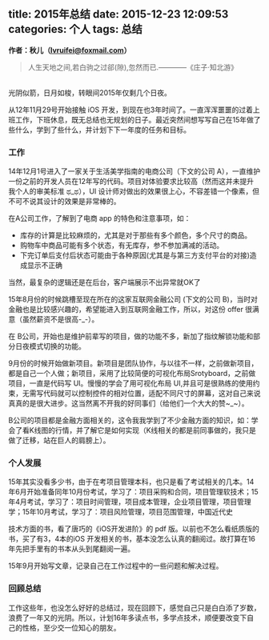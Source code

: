 title: 2015年总结
date: 2015-12-23 12:09:53
categories: 个人
tags: 总结
---
**作者：秋儿（lvruifei@foxmail.com）**

>人生天地之间,若白驹之过郤(隙),忽然而已.————《庄子·知北游》

<br>
光阴似箭，日月如梭，转眼间2015年仅剩几个日夜。

从12年11月29号开始接触 iOS 开发，到现在也3年时间了。一直浑浑噩噩的过着上班工作，下班休息，既无总结也无规划的日子。最近突然间想写写自己在15年做了些什么，学到了些什么，并计划下下一年度的任务和目标。

<!-- more -->
###	工作
14年12月1号进入了一家关于生活美学指南的电商公司（下文的公司 A），一直维护一份之前的开发人员在12年写的代码。项目对体验要求比较高（然而这并未提升我个人的审美标准 ಥ_ಥ），UI 设计师对做出的效果很上心，不容差错一个像素，但不可不说其设计的效果是非常棒的。

在A公司工作，了解到了电商 app 的特色和注意事项，如：

* 库存的计算是比较麻烦的，尤其是对于那些有多个颜色，多个尺寸的商品。
* 购物车中商品可能有多个状态，有无库存，参不参加满减的活动。
* 下完订单后支付后状态可能由于各种原因(尤其是与第三方支付平台的对接)造成显示不正确

当然，最复杂的逻辑还是在后台，客户端展示不出异常就OK了


15年8月份的时候跳槽至现在所在的这家互联网金融公司 (下文的公司 B)，当时对金融也是比较感兴趣的，希望能进入到互联网金融工作，所以，对这份 offer 很满意（虽然薪资不是很高-_-）。

在 B公司，开始也是维护前辈写的项目，做的功能不多，新加了指纹解锁功能和部分日夜模式切换的功能。

9月份的时候开始做新项目。新项目是团队协作，与以往不一样，之前做新项目，都是自己一个人做；新项目，采用了比较简便的可视化布局Srotyboard，之前做项目，一直是代码写 UI。慢慢的学会了用可视化布局 UI,并且可是很熟练的使用约束，无需写代码就可以控制控件的相对位置，适配不同尺寸的屏幕，这对自己来说真真的是很大进步。这当然离不开我的好同事们（给他们一个大大的赞~_~）。

B公司的项目都是金融方面相关的，这令我我学到了不少金融方面的知识，如：学会了看K线图的行情，并了解它是如何实现（K线相关的都是前同事做的，我只是做了迁移，站在巨人的肩膀上）。

###	个人发展
15年其实没看多少书，由于在考项目管理本科，也只是看了考试相关的几本。14年6月开始准备同年10月份考试，学习了：项目采购和合同，项目管理软技术；15年4月考试，学习了：项目时间管理，项目成本管理，企业项目管理，项目管理学；15年10月考试，学习了：项目风险管理，项目范围管理，中国近代史

技术方面的书，看了唐巧的《iOS开发进阶》的 pdf 版。以前也不怎么看纸质版的书，买了有3，4本的iOS 开发相关的书，基本没怎么认真的翻阅过。故打算在16年先把手里有的书本从头到尾翻阅一遍。


15年9月开始写文章，记录自己在工作过程中的一些问题和解决过程。


###	回顾总结

工作这些年，也没怎么好好的总结过，现在回顾下，感觉自己只是白白添了岁数，浪费了一年又的光阴。所以，计划16年多读点书，多学点技术，顺便要改变下自己的性格，至少交一位知心的朋友。
